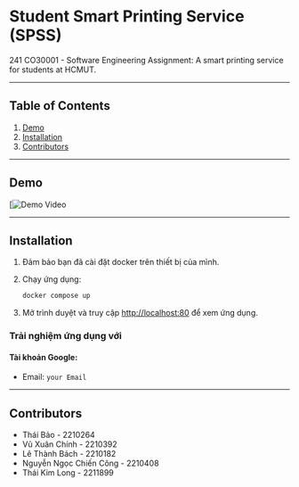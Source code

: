 # Student Smart Printing Service (SPSS)

241 CO30001 - Software Engineering Assignment: A smart printing service for students at HCMUT.

---

## Table of Contents

1. [Demo](#demo)  
2. [Installation](#installation)  
3. [Contributors](#contributors)  

---

## Demo

[![Demo Video]([https://drive.google.com/file/d/YOUR_VIDEO_ID/view?usp=sharing](https://drive.google.com/drive/folders/1KMAVPvl3qFxcx8axu_zYN10SOxGUtmrJ?fbclid=IwY2xjawHcopNleHRuA2FlbQIxMAABHWWbntW7KAW-3iHConVYlSA9HilhLsNCP8oMzzWgT5EtByPHpwVrG0Wyuw_aem_oSoQ0ggGOXWQ6Drt8cltgA))  

---

## Installation

1. Đảm bảo bạn đã cài đặt docker trên thiết bị của mình.

2. Chạy ứng dụng:
    ```bash
    docker compose up
    ```

3. Mở trình duyệt và truy cập [http://localhost:80](http://localhost:80) để xem ứng dụng.  

### Trải nghiệm ứng dụng với

#### Tài khoản Google:
- Email: `your Email`   

---

## Contributors

- Thái Bảo - 2210264
- Vũ Xuân Chính - 2210392
- Lê Thành Bách - 2210182
- Nguyễn Ngọc Chiến Công - 2210408
- Thái Kim Long - 2211899
